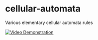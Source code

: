 # cellular-automata
Various elementary cellular automata rules

[![Video Demonstration](https://img.youtube.com/vi/jGC8H-OkqJU/0.jpg)](https://www.youtube.com/watch?v=jGC8H-OkqJU)
